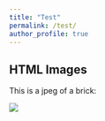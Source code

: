 ```yaml
---
title: "Test"
permalink: /test/
author_profile: true
---
```

<html>
<body>

<h2>HTML Images</h2>
<p>This is a jpeg of a brick:</p>

<img src="{{site.url}}/assets/images/brick.jpeg" style="display: block; margin: auto;" />
</body>
</html>
